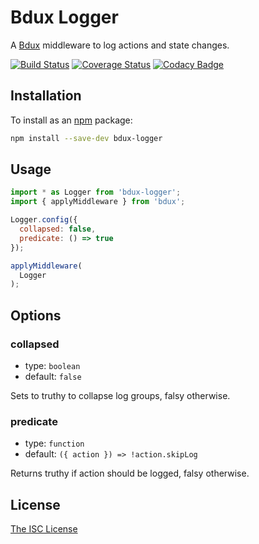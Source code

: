 # Bdux Logger

A [Bdux](https://github.com/Intai/bdux) middleware to log actions and state changes.

[![Build Status](https://travis-ci.com/Intai/bdux-logger.svg?branch=master)](https://travis-ci.com/Intai/bdux-logger)
[![Coverage Status](https://coveralls.io/repos/github/Intai/bdux-logger/badge.svg?branch=master)](https://coveralls.io/github/Intai/bdux-logger?branch=master)
[![Codacy Badge](https://app.codacy.com/project/badge/Grade/fce29f8b6ec848a18c0016bda4e6f903)](https://www.codacy.com/gh/Intai/bdux-logger/dashboard?utm_source=github.com&amp;utm_medium=referral&amp;utm_content=Intai/bdux-logger&amp;utm_campaign=Badge_Grade)

## Installation
To install as an [npm](https://www.npmjs.com/) package:
```sh
npm install --save-dev bdux-logger
```

## Usage
```javascript
import * as Logger from 'bdux-logger';
import { applyMiddleware } from 'bdux';

Logger.config({
  collapsed: false,
  predicate: () => true
});

applyMiddleware(
  Logger
);
```

## Options
### collapsed
- type: `boolean`
- default: `false`

Sets to truthy to collapse log groups, falsy otherwise.

### predicate
- type: `function`
- default: `({ action }) => !action.skipLog`

Returns truthy if action should be logged, falsy otherwise.

## License
[The ISC License](./LICENSE.md)
